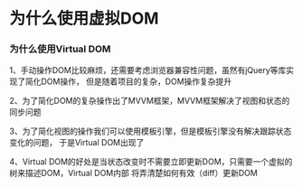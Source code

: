 # 为什么使用虚拟DOM



### 为什么使用Virtual DOM

1、手动操作DOM比较麻烦，还需要考虑浏览器兼容性问题，虽然有jQuery等库实现了简化DOM操作，
   但是随着项目的复杂，DOM操作复杂提升

2、为了简化DOM的复杂操作出了MVVM框架，MVVM框架解决了视图和状态的同步问题

3、为了简化视图的操作我们可以使用模板引擎，但是模板引擎没有解决跟踪状态变化的问题，
   于是Virtual DOM出现了

4、Virtual DOM的好处是当状态改变时不需要立即更新DOM，只需要一个虚拟的树来描述DOM，Virtual DOM内部 
   将弄清楚如何有效（diff）更新DOM
 